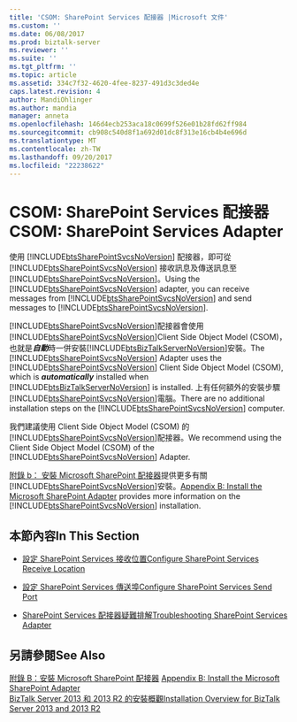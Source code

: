 ```yaml
---
title: 'CSOM: SharePoint Services 配接器 |Microsoft 文件'
ms.custom: ''
ms.date: 06/08/2017
ms.prod: biztalk-server
ms.reviewer: ''
ms.suite: ''
ms.tgt_pltfrm: ''
ms.topic: article
ms.assetid: 334c7f32-4620-4fee-8237-491d3c3ded4e
caps.latest.revision: 4
author: MandiOhlinger
ms.author: mandia
manager: anneta
ms.openlocfilehash: 146d4ecb253aca18c0699f526e01b28fd62ff984
ms.sourcegitcommit: cb908c540d8f1a692d01dc8f313e16cb4b4e696d
ms.translationtype: MT
ms.contentlocale: zh-TW
ms.lasthandoff: 09/20/2017
ms.locfileid: "22238622"
---
```

# <a name="csom-sharepoint-services-adapter"></a><span data-ttu-id="0e83b-102">CSOM: SharePoint Services 配接器</span><span class="sxs-lookup"><span data-stu-id="0e83b-102">CSOM: SharePoint Services Adapter</span></span>
<span data-ttu-id="0e83b-103">使用 [!INCLUDE[btsSharePointSvcsNoVersion](../includes/btssharepointsvcsnoversion-md.md)] 配接器，即可從 [!INCLUDE[btsSharePointSvcsNoVersion](../includes/btssharepointsvcsnoversion-md.md)] 接收訊息及傳送訊息至 [!INCLUDE[btsSharePointSvcsNoVersion](../includes/btssharepointsvcsnoversion-md.md)]。</span><span class="sxs-lookup"><span data-stu-id="0e83b-103">Using the [!INCLUDE[btsSharePointSvcsNoVersion](../includes/btssharepointsvcsnoversion-md.md)] adapter, you can receive messages from [!INCLUDE[btsSharePointSvcsNoVersion](../includes/btssharepointsvcsnoversion-md.md)] and send messages to [!INCLUDE[btsSharePointSvcsNoVersion](../includes/btssharepointsvcsnoversion-md.md)].</span></span>  
  
 <span data-ttu-id="0e83b-104">[!INCLUDE[btsSharePointSvcsNoVersion](../includes/btssharepointsvcsnoversion-md.md)]配接器會使用[!INCLUDE[btsSharePointSvcsNoVersion](../includes/btssharepointsvcsnoversion-md.md)]Client Side Object Model (CSOM)，也就是***自動***時一併安裝[!INCLUDE[btsBizTalkServerNoVersion](../includes/btsbiztalkservernoversion-md.md)]安裝。</span><span class="sxs-lookup"><span data-stu-id="0e83b-104">The [!INCLUDE[btsSharePointSvcsNoVersion](../includes/btssharepointsvcsnoversion-md.md)] Adapter uses the [!INCLUDE[btsSharePointSvcsNoVersion](../includes/btssharepointsvcsnoversion-md.md)] Client Side Object Model (CSOM), which is ***automatically*** installed when [!INCLUDE[btsBizTalkServerNoVersion](../includes/btsbiztalkservernoversion-md.md)] is installed.</span></span> <span data-ttu-id="0e83b-105">上有任何額外的安裝步驟[!INCLUDE[btsSharePointSvcsNoVersion](../includes/btssharepointsvcsnoversion-md.md)]電腦。</span><span class="sxs-lookup"><span data-stu-id="0e83b-105">There are no additional installation steps on the [!INCLUDE[btsSharePointSvcsNoVersion](../includes/btssharepointsvcsnoversion-md.md)] computer.</span></span>  
  
 <span data-ttu-id="0e83b-106">我們建議使用 Client Side Object Model (CSOM) 的[!INCLUDE[btsSharePointSvcsNoVersion](../includes/btssharepointsvcsnoversion-md.md)]配接器。</span><span class="sxs-lookup"><span data-stu-id="0e83b-106">We recommend using the Client Side Object Model (CSOM) of the [!INCLUDE[btsSharePointSvcsNoVersion](../includes/btssharepointsvcsnoversion-md.md)] Adapter.</span></span>  
  
 <span data-ttu-id="0e83b-107">[附錄 b： 安裝 Microsoft SharePoint 配接器](../install-and-config-guides/appendix-b-install-the-microsoft-sharepoint-adapter.md)提供更多有關[!INCLUDE[btsSharePointSvcsNoVersion](../includes/btssharepointsvcsnoversion-md.md)]安裝。</span><span class="sxs-lookup"><span data-stu-id="0e83b-107">[Appendix B: Install the Microsoft SharePoint Adapter](../install-and-config-guides/appendix-b-install-the-microsoft-sharepoint-adapter.md) provides more information on the [!INCLUDE[btsSharePointSvcsNoVersion](../includes/btssharepointsvcsnoversion-md.md)] installation.</span></span>  
  
## <a name="in-this-section"></a><span data-ttu-id="0e83b-108">本節內容</span><span class="sxs-lookup"><span data-stu-id="0e83b-108">In This Section</span></span>  
  
-   [<span data-ttu-id="0e83b-109">設定 SharePoint Services 接收位置</span><span class="sxs-lookup"><span data-stu-id="0e83b-109">Configure SharePoint Services Receive Location</span></span>](../core/configure-sharepoint-services-receive-location.md)  
  
-   [<span data-ttu-id="0e83b-110">設定 SharePoint Services 傳送埠</span><span class="sxs-lookup"><span data-stu-id="0e83b-110">Configure SharePoint Services Send Port</span></span>](../core/configure-sharepoint-services-send-port.md)  
  
-   [<span data-ttu-id="0e83b-111">SharePoint Services 配接器疑難排解</span><span class="sxs-lookup"><span data-stu-id="0e83b-111">Troubleshooting SharePoint Services Adapter</span></span>](../core/troubleshooting-sharepoint-services-adapter.md)  
  
## <a name="see-also"></a><span data-ttu-id="0e83b-112">另請參閱</span><span class="sxs-lookup"><span data-stu-id="0e83b-112">See Also</span></span>  
 <span data-ttu-id="0e83b-113">[附錄 B：安裝 Microsoft SharePoint 配接器](../install-and-config-guides/appendix-b-install-the-microsoft-sharepoint-adapter.md) </span><span class="sxs-lookup"><span data-stu-id="0e83b-113">[Appendix B: Install the Microsoft SharePoint Adapter](../install-and-config-guides/appendix-b-install-the-microsoft-sharepoint-adapter.md) </span></span>  
 [<span data-ttu-id="0e83b-114">BizTalk Server 2013 和 2013 R2 的安裝概觀</span><span class="sxs-lookup"><span data-stu-id="0e83b-114">Installation Overview for BizTalk Server 2013 and 2013 R2</span></span>](http://msdn.microsoft.com/library/8041926c-cfc9-4eaf-9c28-a2c6e8015bc5)